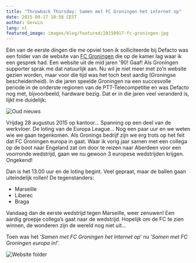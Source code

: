 ```yaml
---
title: "Throwback Thursday: Samen met FC Groningen het internet op"
date: 2015-09-17 10:58 CEST
author: Gerwin
lang: nl
featured_image: images/blog/featured/20150917-fc-groningen.jpg
---
```


Eén van de eerste dingen die me opviel toen ik solliciteerde bij Defacto was een folder van de website van [FC Groningen](http://www.fcgroningen.nl) die op de kamer lag waar ik een gesprek had. Een website uit de mid jaren '90! Gaaf! Als Groningen supporter sprak me dat natuurlijk aan. Nu wil je niet meer met zo’n website gezien worden, maar voor die tijd was het toch best aardig (Groningse bescheidenheid). In die jaren speelde Groningen na een succesvolle periode in de onderste regionen van de PTT-Telecompetitie en was Defacto nog met, bijvoorbeeld, hardware bezig. Dat er in die jaren veel veranderd is, lijkt me duidelijk:

![Oud nieuws](/images/blog/robben-selectie-oranje.jpg)

Vrijdag 28 augustus 2015 op kantoor... Spanning op een deel van de werkvloer. De loting van de Europa League… Nog een paar uur en we weten wie we gaan tegenkomen. Als Gronings bedrijf zijn we erg trots op het feit dat FC Groningen europa in gaat. Waar ik vorig jaar samen met een collega op de boot naar Engeland zat om door te reizen naar Aberdeen voor een voorronde wedstrijd, gaan we nu gewoon 3 europese wedstrijden krijgen. Ongekend!

Dan is het 13.00 uur en de loting begint. Veel gepraat, maar de ballen gaan uiteindelijk rollen! De tegenstanders:

*   Marseille
*   Liberec
*   Braga

Vandaag dan de eerste wedstrijd tegen Marseille, weer zenuwen! Een aardig groepje collega’s gaat naar de wedstrijd. Hopelijk om de FC te zien winnen, de wonderen zijn de wereld nog niet uit...

Toen was het ‘_Samen met FC Groningen het Internet op_’ nu ‘_Samen met FC Groningen europa in!_'.

![Website folder](/images/blog/harris.jpg)
